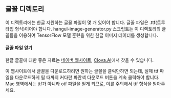 ## 글꼴 디렉토리

이 디렉토리에는 한글 지원하는 글꼴 파일이 몇 개 있어야 합니다. 글꼴 파일은 .ttf(트루 타입 형식)이어야 합니다. hangul-image-generator.py 스크립트는 이 디렉토리의 글꼴들을 이용하여 TensorFlow 모델 훈련을 위한 한글 이미지 데이터를 생성합니다.

#### 글꼴 파일 얻기

한글 글꼴에 대한 좋은 자료는 [네이버 웹사이트](http://software.naver.com/software/fontList.nhn?categoryId=I0000000), [Clova.AI](https://clova.ai/handwriting/)에서 찾을 수 있습니다.

이 웹사이트에서 글꼴을 다운로드하려면 원하는 글꼴을 클릭만하면 되는데, 실제 ttf 파일을 다운로드하게 될 때까지 커다란 파란색 다운로드 버튼을 계속 클릭해야 합니다. Mac 영역에서는 ttf가 아니라 otf 파일을 얻게 되므로, 이를 주의해서 ttf 형식을 받아주세요. 
